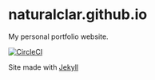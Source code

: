 # naturalclar.github.io

My personal portfolio website.

[![CircleCI](https://circleci.com/gh/Naturalclar/naturalclar.github.io.svg?style=shield)](https://circleci.com/gh/Naturalclar/naturalclar.github.io)

Site made with [Jekyll](https://jekyllrb.com/)
